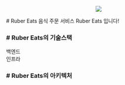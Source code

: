 <p align="center">
  <image src="./repo/logo.png" />
</p>
  # Ruber Eats
  음식 주문 서비스 Ruber Eats 입니다!

<p>
  <h3># Ruber Eats의 기술스택</h3>
  <div>백엔드</div>
  <div>인프라</div>
</p>

<p>
  <h3># Ruber Eats의 아키텍처</h3>
</p>
